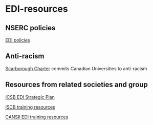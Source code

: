 # EDI-resources

## NSERC policies

[EDI policies](https://www.nserc-crsng.gc.ca/InterAgency-Interorganismes/EDI-EDI/index_eng.asp)


## Anti-racism

[Scarborough Charter](https://www.utsc.utoronto.ca/principal/sites/utsc.utoronto.ca.principal/files/docs/Scarborough_Charter_EN_Nov2022.pdf) commits Canadian Universities to anti-racism

## Resources from related societies and group

[ICSB EDI Strategic Plan](https://www.iscb.org/images/stories/edi/Diversity_Strategic_Plan_Approved2020.7.pdf)

[ISCB training resources](https://www.iscb.org/edi-resources)

[CANSII EDI training resources](http://www.canssi.ca/canssi-edi-training/)
